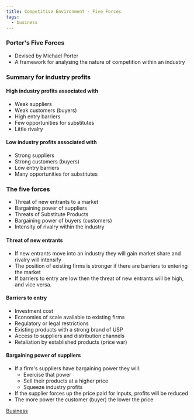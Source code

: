 ```yaml
---
title: Competitive Environment - Five Forces
tags:
  - business
---
```

### Porter's Five Forces
- Devised by Michael Porter
- A framework for analysing the nature of competition within an industry

### Summary for industry profits


#### High industry profits associated with

- Weak suppliers
- Weak customers (buyers)
- High entry barriers
- Few opportunities for substitutes
- Little rivalry

#### Low industry profits associated with

- Strong suppliers
- Strong customers (buyers)
- Low entry barriers
- Many opportunities for substitutes

### The five forces

- Threat of new entrants to a market
- Bargaining power of suppliers
- Threats of Substitute Products
- Bargaining power of buyers (customers)
- Intensity of rivalry within the industry

#### Threat of new entrants

- If new entrants move into an industry they will gain market share and rivalry will intensify
- The position of existing firms is stronger if there are barriers to entering the market
- If barriers to entry are low then the threat of new entrants will be high, and vice versa.

#### Barriers to entry

- Investment cost
- Economies of scale available to existing firms
- Regulatory or legal restrictions
- Existing products with a strong brand of USP
- Access to suppliers and distribution channels
- Retaliation by established products (price war)

#### Bargaining power of suppliers

- If a firm's suppliers have bargaining power they will:
	- Exercise that power
	- Sell their products at a higher price
	- Squeeze industry profits
- If the supplier forces up the price paid for inputs, profits will be reduced
- The more power the customer (buyer) the lower the price




[Business](/Business)